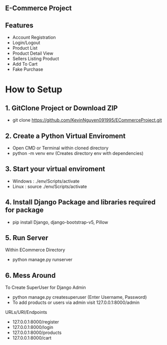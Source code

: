 ## E-Commerce Project

## Features
- Account Registration
- Login/Logout
- Product List
- Product Detail View
- Sellers Listing Product
- Add To Cart
- Fake Purchase

# How to Setup
## 1. GitClone Project or Download ZIP
- git clone https://github.com/KevinNguyen091995/ECommerceProject.git
  
## 2. Create a Python Virtual Enviroment
- Open CMD or Terminal within cloned directory
- python -m venv env (Creates directory env with dependencies)

## 3. Start your virtual enviroment
- Windows : ./env/Scripts/activate
- Linux : source ./env/Scripts/activate

## 4. Install Django Package and libraries required for package
- pip install Django, django-bootstrap-v5, Pillow

## 5. Run Server
Within ECommerce Directory
- python manage.py runserver

## 6. Mess Around
To Create SuperUser for Django Admin
- python manage.py createsuperuser (Enter Username, Password)
- To add products or users via admin visit 127.0.0.1:8000/admin

URLs/URI/Endpoints
- 127.0.0.1:8000/register
- 127.0.0.1:8000/login
- 127.0.0.1:8000/products
- 127.0.0.1:8000/cart
